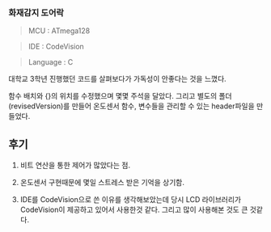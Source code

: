 ### 화재감지 도어락

> MCU : ATmega128

> IDE : CodeVision

> Language : C

대학교 3학년 진행했던 코드를 살펴보다가 가독성이 안좋다는 것을 느꼈다.

함수 배치와 {}의 위치를 수정했으며 몇몇 주석을 달았다.
그리고 별도의 폴더(revisedVersion)를 만들어 온도센서 함수, 변수들을 관리할 수 있는 header파일을 만들었다.

## 후기

1. 비트 연산을 통한 제어가 많았다는 점.

2. 온도센서 구현때문에 몇일 스트레스 받은 기억을 상기함.

3. IDE를 CodeVision으로 쓴 이유를 생각해보았는데 당시 LCD 라이브러리가 CodeVision이 제공하고 있어서 사용한것 같다. 그리고 많이 사용해본 것도 큰 것같다.
